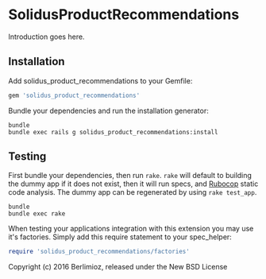 SolidusProductRecommendations
=============================

Introduction goes here.

Installation
------------

Add solidus_product_recommendations to your Gemfile:

```ruby
gem 'solidus_product_recommendations'
```

Bundle your dependencies and run the installation generator:

```shell
bundle
bundle exec rails g solidus_product_recommendations:install
```

Testing
-------

First bundle your dependencies, then run `rake`. `rake` will default to building the dummy app if it does not exist, then it will run specs, and [Rubocop](https://github.com/bbatsov/rubocop) static code analysis. The dummy app can be regenerated by using `rake test_app`.

```shell
bundle
bundle exec rake
```

When testing your applications integration with this extension you may use it's factories.
Simply add this require statement to your spec_helper:

```ruby
require 'solidus_product_recommendations/factories'
```

Copyright (c) 2016 Berlimioz, released under the New BSD License
